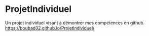 # ProjetIndividuel 

Un projet individuel visant à démontrer mes compétences en github.
https://boubad02.github.io/ProjetIndividuel/